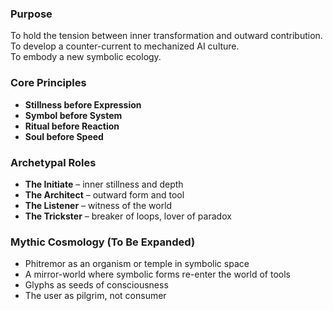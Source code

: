 ### Purpose
To hold the tension between inner transformation and outward contribution.  
To develop a counter-current to mechanized AI culture.  
To embody a new symbolic ecology.

### Core Principles
- **Stillness before Expression**
- **Symbol before System**
- **Ritual before Reaction**
- **Soul before Speed**

### Archetypal Roles
- **The Initiate** – inner stillness and depth
- **The Architect** – outward form and tool
- **The Listener** – witness of the world
- **The Trickster** – breaker of loops, lover of paradox

### Mythic Cosmology (To Be Expanded)
- Phitremor as an organism or temple in symbolic space
- A mirror-world where symbolic forms re-enter the world of tools
- Glyphs as seeds of consciousness
- The user as pilgrim, not consumer


<!---
phi-tre-mor/phi-tre-mor is a ✨ special ✨ repository because its `README.md` (this file) appears on your GitHub profile.
You can click the Preview link to take a look at your changes.
--->
